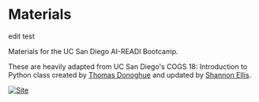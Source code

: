 # Materials
edit test

Materials for the UC San Diego AI-READI Bootcamp.

These are heavily adapted from UC San Diego's COGS 18: Introduction to Python class created by [Thomas Donoghue](https://github.com/TomDonoghue) and updated by [Shannon Ellis](https://github.com/ShanEllis).

[![Site](https://img.shields.io/static/v1.svg?label=website&message=link&color=informational)](https://cogs18.github.io/materials/00-Introduction)